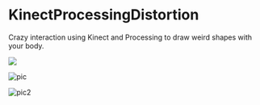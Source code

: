 # KinectProcessingDistortion
Crazy interaction using Kinect and Processing to draw weird shapes with your body.

![](http://www.mikkelmedm.com/wp-content/uploads/2016/12/partyguys.gif)


![pic](https://raw.githubusercontent.com/mikkelmedm/KinectProcessingDistortion/master/Screen%20Shot%202018-11-14%20at%2018.24.14.png)

![pic2](https://raw.githubusercontent.com/mikkelmedm/KinectProcessingDistortion/master/Screen%20Shot%202018-11-14%20at%2018.23.58.png)

